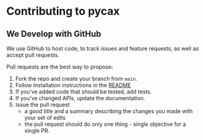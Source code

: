# Contributing to pycax

## We Develop with GitHub
We use GitHub to host code, to track issues and feature requests, as well as accept pull requests.

Pull requests are the best way to propose:

1. Fork the repo and create your branch from `main`.
2. Follow Installation instructions in the [README](https://github.com/iobis/pycax/blob/master/README.rst)
3. If you've added code that should be tested, add tests.
4. If you've changed APIs, update the documentation.
5. Issue the pull request
    + a good title and a summary describing the changes you made with your set of edits
    + the pull request should do only one thing - single objective for a single PR.

